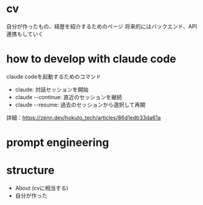 # cv
自分が作ったもの、経歴を紹介するためのページ
将来的にはバックエンド、API連携もしていく

# how to develop with claude code

claude codeを起動するためのコマンド
- claude: 対話セッションを開始
- claude --continue: 直近のセッションを継続
- claude --resume: 過去のセッションから選択して再開

詳細：https://zenn.dev/hokuto_tech/articles/86d1edb33da61a

# prompt engineering



# structure
- About (cvに相当する)
- 自分が作った


